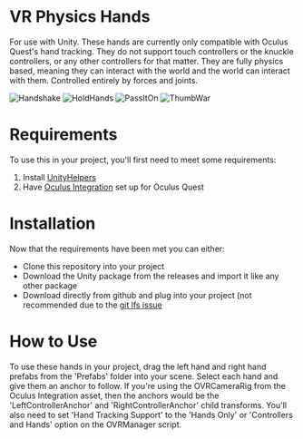 # VR Physics Hands
For use with Unity. These hands are currently only compatible with Oculus Quest's hand tracking. They do not support touch controllers or the knuckle controllers, or any other controllers for that matter. They are fully physics based, meaning they can interact with the world and the world can interact with them. Controlled entirely by forces and joints.

![Handshake](https://i.imgur.com/ZlHfaNx.gif)
![HoldHands](https://i.imgur.com/Qqazzy8.gif)
![PassItOn](https://i.imgur.com/PpUAO9o.gif)
![ThumbWar](https://i.imgur.com/VFPHRAa.gif)

# Requirements
To use this in your project, you'll first need to meet some requirements:
1. Install [UnityHelpers](https://github.com/oxters168/UnityHelpers)
1. Have [Oculus Integration](https://assetstore.unity.com/packages/tools/integration/oculus-integration-82022) set up for Oculus Quest

# Installation
Now that the requirements have been met you can either:
- Clone this repository into your project
- Download the Unity package from the releases and import it like any other package
- Download directly from github and plug into your project (not recommended due to the [git lfs issue](https://github.com/git-lfs/git-lfs/issues/903)

# How to Use
To use these hands in your project, drag the left hand and right hand prefabs from the 'Prefabs' folder into your scene. Select each hand and give them an anchor to follow. If you're using the OVRCameraRig from the Oculus Integration asset, then the anchors would be the 'LeftControllerAnchor' and 'RightControllerAnchor' child transforms. You'll also need to set 'Hand Tracking Support' to the 'Hands Only' or 'Controllers and Hands' option on the OVRManager script.
